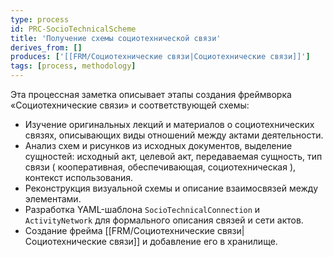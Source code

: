 ```yaml
---
type: process
id: PRC-SocioTechnicalScheme
title: 'Получение схемы социотехнической связи'
derives_from: []
produces: ['[[FRM/Социотехнические связи|Социотехнические связи]]']
tags: [process, methodology]
---
```


Эта процессная заметка описывает этапы создания фреймворка «Социотехнические связи» и соответствующей схемы:

- Изучение оригинальных лекций и материалов о социотехнических связях, описывающих виды отношений между актами деятельности.
- Анализ схем и рисунков из исходных документов, выделение сущностей: исходный акт, целевой акт, передаваемая сущность, тип связи ( кооперативная, обеспечивающая, социотехническая ), контекст использования.
- Реконструкция визуальной схемы и описание взаимосвязей между элементами.
- Разработка YAML-шаблона `SocioTechnicalConnection` и `ActivityNetwork` для формального описания связей и сети актов.
- Создание фрейма [[FRM/Социотехнические связи|Социотехнические связи]] и добавление его в хранилище.
